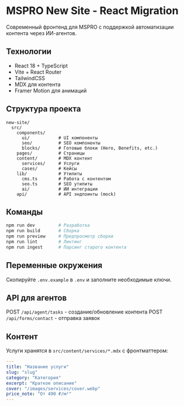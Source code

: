 # MSPRO New Site - React Migration

Современный фронтенд для MSPRO с поддержкой автоматизации контента через ИИ-агентов.

## Технологии
- React 18 + TypeScript
- Vite + React Router
- TailwindCSS
- MDX для контента
- Framer Motion для анимаций

## Структура проекта
```
new-site/
  src/
    components/
      ui/           # UI компоненты
      seo/          # SEO компоненты
      blocks/       # Готовые блоки (Hero, Benefits, etc.)
    pages/          # Страницы
    content/        # MDX контент
      services/     # Услуги
      cases/        # Кейсы
    lib/            # Утилиты
      cms.ts        # Работа с контентом
      seo.ts        # SEO утилиты
      ai/           # ИИ интеграции
    api/            # API эндпоинты (mock)
```

## Команды
```bash
npm run dev         # Разработка
npm run build       # Сборка
npm run preview     # Предпросмотр сборки
npm run lint        # Линтинг
npm run ingest      # Парсинг старого контента
```

## Переменные окружения
Скопируйте `.env.example` в `.env` и заполните необходимые ключи.

## API для агентов
POST `/api/agent/tasks` - создание/обновление контента
POST `/api/forms/contact` - отправка заявок

## Контент
Услуги хранятся в `src/content/services/*.mdx` с фронтматтером:
```yaml
---
title: "Название услуги"
slug: "slug"
category: "Категория"
excerpt: "Краткое описание"
cover: "/images/services/cover.webp"
price_note: "От 490 ₽/м²"
---
```